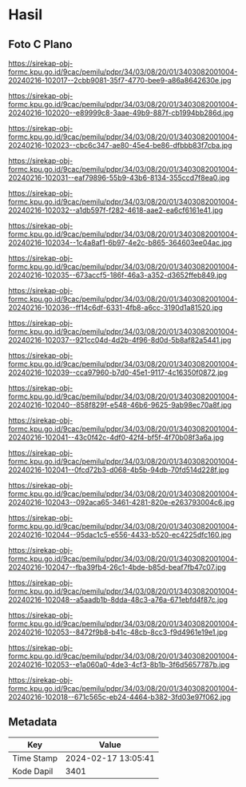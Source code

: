 # Hasil

## Foto C Plano

https://sirekap-obj-formc.kpu.go.id/9cac/pemilu/pdpr/34/03/08/20/01/3403082001004-20240216-102017--2cbb9081-35f7-4770-bee9-a86a8642630e.jpg

https://sirekap-obj-formc.kpu.go.id/9cac/pemilu/pdpr/34/03/08/20/01/3403082001004-20240216-102020--e89999c8-3aae-49b9-887f-cb1994bb286d.jpg

https://sirekap-obj-formc.kpu.go.id/9cac/pemilu/pdpr/34/03/08/20/01/3403082001004-20240216-102023--cbc6c347-ae80-45e4-be86-dfbbb83f7cba.jpg

https://sirekap-obj-formc.kpu.go.id/9cac/pemilu/pdpr/34/03/08/20/01/3403082001004-20240216-102031--eaf79896-55b9-43b6-8134-355ccd7f8ea0.jpg

https://sirekap-obj-formc.kpu.go.id/9cac/pemilu/pdpr/34/03/08/20/01/3403082001004-20240216-102032--a1db597f-f282-4618-aae2-ea6cf6161e41.jpg

https://sirekap-obj-formc.kpu.go.id/9cac/pemilu/pdpr/34/03/08/20/01/3403082001004-20240216-102034--1c4a8af1-6b97-4e2c-b865-364603ee04ac.jpg

https://sirekap-obj-formc.kpu.go.id/9cac/pemilu/pdpr/34/03/08/20/01/3403082001004-20240216-102035--673accf5-186f-46a3-a352-d3652ffeb849.jpg

https://sirekap-obj-formc.kpu.go.id/9cac/pemilu/pdpr/34/03/08/20/01/3403082001004-20240216-102036--ff14c6df-6331-4fb8-a6cc-3190d1a81520.jpg

https://sirekap-obj-formc.kpu.go.id/9cac/pemilu/pdpr/34/03/08/20/01/3403082001004-20240216-102037--921cc04d-4d2b-4f96-8d0d-5b8af82a5441.jpg

https://sirekap-obj-formc.kpu.go.id/9cac/pemilu/pdpr/34/03/08/20/01/3403082001004-20240216-102039--cca97960-b7d0-45e1-9117-4c16350f0872.jpg

https://sirekap-obj-formc.kpu.go.id/9cac/pemilu/pdpr/34/03/08/20/01/3403082001004-20240216-102040--858f829f-e548-46b6-9625-9ab98ec70a8f.jpg

https://sirekap-obj-formc.kpu.go.id/9cac/pemilu/pdpr/34/03/08/20/01/3403082001004-20240216-102041--43c0f42c-4df0-42f4-bf5f-4f70b08f3a6a.jpg

https://sirekap-obj-formc.kpu.go.id/9cac/pemilu/pdpr/34/03/08/20/01/3403082001004-20240216-102041--0fcd72b3-d068-4b5b-94db-70fd514d228f.jpg

https://sirekap-obj-formc.kpu.go.id/9cac/pemilu/pdpr/34/03/08/20/01/3403082001004-20240216-102043--092aca65-3461-4281-820e-e263793004c6.jpg

https://sirekap-obj-formc.kpu.go.id/9cac/pemilu/pdpr/34/03/08/20/01/3403082001004-20240216-102044--95dac1c5-e556-4433-b520-ec4225dfc160.jpg

https://sirekap-obj-formc.kpu.go.id/9cac/pemilu/pdpr/34/03/08/20/01/3403082001004-20240216-102047--fba39fb4-26c1-4bde-b85d-beaf7fb47c07.jpg

https://sirekap-obj-formc.kpu.go.id/9cac/pemilu/pdpr/34/03/08/20/01/3403082001004-20240216-102048--a5aadb1b-8dda-48c3-a76a-671ebfd4f87c.jpg

https://sirekap-obj-formc.kpu.go.id/9cac/pemilu/pdpr/34/03/08/20/01/3403082001004-20240216-102053--8472f9b8-b41c-48cb-8cc3-f9d4961e19e1.jpg

https://sirekap-obj-formc.kpu.go.id/9cac/pemilu/pdpr/34/03/08/20/01/3403082001004-20240216-102053--e1a060a0-4de3-4cf3-8b1b-3f6d5657787b.jpg

https://sirekap-obj-formc.kpu.go.id/9cac/pemilu/pdpr/34/03/08/20/01/3403082001004-20240216-102018--671c565c-eb24-4464-b382-3fd03e97f062.jpg


## Metadata

| Key        | Value               |
| ---------- | ------------------- |
| Time Stamp | 2024-02-17 13:05:41 |
| Kode Dapil | 3401                |



